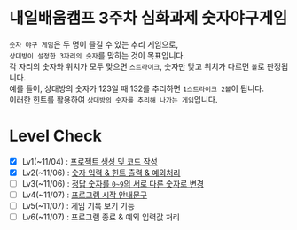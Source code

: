 # 내일배움캠프 3주차 심화과제 숫자야구게임
`숫자 야구 게임`은 두 명이 즐길 수 있는 추리 게임으로,    
`상대방이 설정한 3자리의 숫자`를 맞히는 것이 목표입니다.   
각 자리의 숫자와 위치가 모두 맞으면 `스트라이크`, 숫자만 맞고 위치가 다르면 `볼`로 판정됩니다.   
예를 들어, 상대방의 숫자가 123일 때 132를 추리하면 `1스트라이크 2볼`이 됩니다.  
이러한 힌트를 활용하여 `상대방의 숫자를 추리해 나가는 게임`입니다.

# Level Check
- [x] Lv1(~11/04) : [프로젝트 생성 및 코드 작성](https://github.com/hamsik22/NBC_3W_NumBall/pull/1)
- [x] Lv2(~11/06) : [숫자 입력 & 힌트 출력 & 예외처리](https://github.com/hamsik22/NBC_3W_NumBall/pull/2)
- [ ] Lv3(~11/06) : [정답 숫자를 `0~9`의 서로 다른 숫자로 변경](https://github.com/hamsik22/NBC_3W_NumBall/pull/3)
- [ ] Lv4(~11/07) : [프로그램 시작 안내문구](https://github.com/hamsik22/NBC_3W_NumBall/pull/4)
- [ ] Lv5(~11/07) : 게임 기록 보기 기능
- [ ] Lv6(~11/07) : 프로그램 종료 & 예외 입력값 처리
